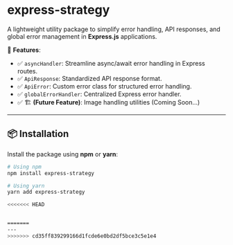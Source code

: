 # express-strategy

A lightweight utility package to simplify error handling, API responses, and global error management in **Express.js** applications.  

🚀 **Features**:
- ✅ `asyncHandler`: Streamline async/await error handling in Express routes.
- ✅ `ApiResponse`: Standardized API response format.
- ✅ `ApiError`: Custom error class for structured error handling.
- ✅ `globalErrorHandler`: Centralized Express error handler.
- ✅ 🏗️ **(Future Feature)**: Image handling utilities (Coming Soon...)

---

## 📦 **Installation**

Install the package using **npm** or **yarn**:

```sh
# Using npm
npm install express-strategy

# Using yarn
yarn add express-strategy

<<<<<<< HEAD


=======
---
>>>>>>> cd35ff839299166d1fcde6e0bd2df5bce3c5e1e4
